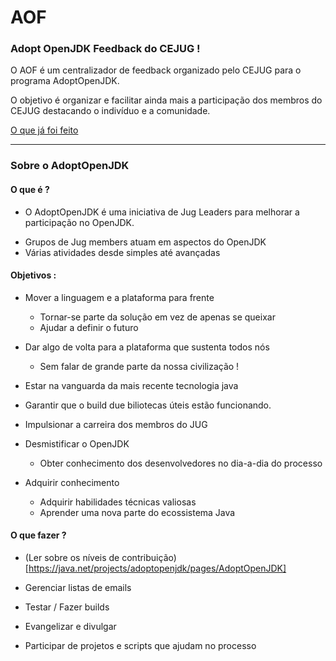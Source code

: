 AOF
===


### Adopt OpenJDK Feedback do CEJUG !

O AOF é um centralizador de feedback organizado pelo CEJUG para o programa AdoptOpenJDK.

O objetivo é organizar e facilitar ainda mais a participação dos membros do CEJUG 
destacando o indivíduo e a comunidade.

[O que já foi feito](https://github.com/cejug/aof/wiki/What-has-been-done)

***

### Sobre o AdoptOpenJDK

#### O que é ?

* O AdoptOpenJDK é uma iniciativa de Jug Leaders para melhorar a participação no OpenJDK.
- Grupos de Jug members atuam em aspectos do OpenJDK
- Várias atividades desde simples até avançadas

#### Objetivos :
    
* Mover a linguagem e a plataforma para frente
  - Tornar-se parte da solução em vez de apenas se queixar
  - Ajudar a definir o futuro
 
* Dar algo de volta para a plataforma que sustenta todos nós
  - Sem falar de grande parte da nossa civilização !
 
* Estar na vanguarda da mais recente tecnologia java

* Garantir que o build due biliotecas úteis estão funcionando.

* Impulsionar a carreira dos membros do JUG

* Desmistificar o OpenJDK
  - Obter conhecimento dos desenvolvedores no dia-a-dia do processo

* Adquirir conhecimento
  - Adquirir habilidades técnicas valiosas
  - Aprender uma nova parte do ecossistema Java

#### O que fazer ?

* (Ler sobre os níveis de contribuição)[https://java.net/projects/adoptopenjdk/pages/AdoptOpenJDK]

* Gerenciar listas de emails

* Testar / Fazer builds

* Evangelizar e divulgar

* Participar de projetos e scripts que ajudam no processo

